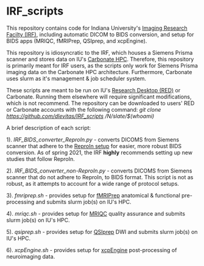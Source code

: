 # IRF_scripts

This repository contains code for Indiana University's [Imaging Research Facilty (IRF)](https://irf.indiana.edu/), including automatic DICOM to BIDS conversion, and setup for BIDS apps (MRIQC, fMRIPrep, QSIprep, and xcpEngine).  

This repository is idiosyncratic to the IRF, which houses a Siemens Prisma scanner and stores data on IU's [Carbonate HPC](https://kb.iu.edu/d/aolp). Therefore, this repository is primarily meant for IRF users, as the scripts only work for Siemens Prisma imaging data on the Carbonate HPC architecture. Furthermore, Carbonate uses slurm as it's management & job scheduler system. 

These scripts are meant to be run on IU's [Research Desktop (RED)](https://kb.iu.edu/d/apum) or Carbonate. Running them elsewhere will require significant modifications, which is not recommend. The repository can be downloaded to users' RED or Carbonate accounts with the following command: *git clone https://github.com/dlevitas/IRF_scripts /N/slate/$(whoami)* 

A brief description of each script:

1). *IRF_BIDS_converter_ReproIn.py* - converts DICOMS from Siemens scanner that adhere to the [ReproIn setup](https://github.com/ReproNim/reproin) for easier, more robust BIDS conversion. As of spring 2021, the IRF **highly** recommends setting up new studies that follow ReproIn. 

2). *IRF_BIDS_converter_non-ReproIn.py* - converts DICOMS from Siemens scanner that do not adhere to ReproIn, to BIDS format. This script is not as robust, as it attempts to account for a wide range of protocol setups.

3). *fmriprep.sh* - provides setup for [fMRIPrep](https://readthedocs.org/projects/fmriprep/) anatomical & functional pre-processing and submits slurm job(s) on IU's HPC.

4). *mriqc.sh* - provides setup for [MRIQC](https://mriqc.readthedocs.io/en/stable/) quality assurance and submits slurm job(s) on IU's HPC.

5). *qsiprep.sh* - provides setup for [QSIprep](https://qsiprep.readthedocs.io/en/latest/) DWI and submits slurm job(s) on IU's HPC.

6). *xcpEngine.sh* - provides setup for [xcpEngine](https://xcpengine.readthedocs.io/) post-processing of neuroimaging data.

